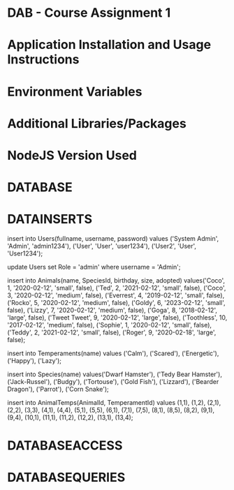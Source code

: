 # DAB - Course Assignment 1

# Application Installation and Usage Instructions

# Environment Variables

# Additional Libraries/Packages

# NodeJS Version Used

# DATABASE

# DATAINSERTS

insert into Users(fullname, username, password)
values ('System Admin', 'Admin', 'admin1234'), ('User', 'User', 'user1234'), ('User2', 'User', 'User1234');

update Users
set Role = 'admin' where username = 'Admin';

insert into Animals(name, SpeciesId, birthday, size, adopted) 
values('Coco', 1, '2020-02-12', 'small', false),
('Ted', 2, '2021-02-12', 'small', false),
('Coco', 3, '2020-02-12', 'medium', false),
('Everrest', 4, '2019-02-12', 'small', false),
('Rocko', 5, '2020-02-12', 'medium', false),
('Goldy', 6, '2023-02-12', 'small', false),
('Lizzy', 7, '2020-02-12', 'medium', false),
('Goga', 8, '2018-02-12', 'large', false),
('Tweet Tweet', 9, '2020-02-12', 'large', false),
('Toothless', 10, '2017-02-12', 'medium', false),
('Sophie', 1, '2020-02-12', 'small', false),
('Teddy', 2, '2021-02-12', 'small', false),
('Roger', 9, '2020-02-18', 'large', false);

 insert into Temperaments(name)
 values ('Calm'), ('Scared'), ('Energetic'), ('Happy'), ('Lazy');
 
 insert into Species(name)
 values('Dwarf Hamster'), ('Tedy Bear Hamster'), ('Jack-Russel'), ('Budgy'), ('Tortouse'), ('Gold Fish'), ('Lizzard'), ('Bearder Dragon'), ('Parrot'), ('Corn Snake');

insert into AnimalTemps(AnimalId, TemperamentId)
values (1,1), (1,2), (2,1), (2,2), (3,3), (4,1), (4,4), (5,1), (5,5), (6,1), (7,1), (7,5), (8,1), (8,5), (8,2), (9,1), (9,4), (10,1), (11,1),
(11,2), (12,2), (13,1), (13,4);

# DATABASEACCESS

# DATABASEQUERIES
